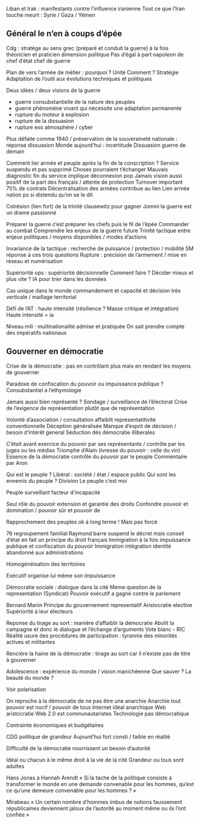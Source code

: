 Liban et Irak : manifestants contre l’influence iranienne 
Tout ce que l’Iran touche meurt : Syrie / Gaza / Yémen
## Général le n’en à coups d’épée

Cdg : stratège au sens grec (préparé et conduit la guerre) à la fois théoricien et praticien dimension politique
Pas d’égal à part napoleon de chef d’état chef de guerre

Plan de vers l’armée de métier :
pourquoi ?
 Unité
Comment ?
 Stratégie
Adaptation de l’outil aux évolutions techniques et politiques

Deux idées / deux visions de la guerre
- guerre consubstantielle de la nature des peuples
- guerre phénomène vivant qui nécessite une adaptation permanente
 - rupture du moteur à explosion
 - rupture de la dissuasion
 - rupture exo atmosphère / cyber

Plus défaite comme 1940 / préservation de la souveraineté nationale : réponse dissuasion
Monde aujourd’hui : incertitude
Dissuasion guerre de demain

Comment lier armée et peuple après la fin de la conscription ?
Service suspendu et pas supprimé
Choses pourraient t’échanger
Mauvais diagnostic fin du service implique déconnexion pop
Jamais vision aussi positif de la part des français / attente de protection
Turnover important 75% de contrats
Décentralisation des armées contribue au lien
Lien armée nation ps si distendu qu’on se le dit

Cohésion (lien fort) de la trinité clausewitz pour gagner
Jomini la guerre est un drame passionné

Préparer la guerre c’est préparer les chefs puis le fil de l’épée 
  Commander au combat
  Comprendre les enjeux de la guerre future
Trinité tactique entre enjeux politiques / moyens disponibles / modes d’actions 

Invariance de la tactique : recherche de puissance / protection / mobilité 
  SM réponse à ces trois questions 
Rupture : précision de l’armement / mise en réseau et numérisation 

Supériorité ops : supériorité décisionnelle
Comment faire ? Décider mieux et plus vite ?
IA pour trier dans les données 

Cas unique dans le monde commandement et capacité et décision très verticale / maillage territorial

Défi de l’AT : haute intensité (résilience ? Masse critique et intégration)
Haute intensité = ia 

Niveau mili : multinationalité admise et pratiquée 
On sait prendre compte des impératifs nationaux

## Gouverner en démocratie

Crise de la démocratie : pas en contrôlant plus mais en rendant les moyens de gouverner 

Paradoxe de confiscation du pouvoir ou impuissance publique ?
Consubstantiel a l’ethymologie 

Jamais aussi bien représenté ? Sondage / surveillance de l’électorat 
Crise de l’exigence de représentation plutôt que de représentation 

Volonté d’association / consultation affaiblit representatitivite conventionnelle
Déception généralisée 
Manque d’esprit de décision / besoin d’intérêt general
Séduction dés démocratie illiberales 

C’était avant exercice du pouvoir par ses représentants / contrôle par les juges ou les médias 
Triomphe d’Alain (ivresse du pouvoir : celle du vin)
Essence de la démocratie contrôle du pouvoir par le peuple 
Commentaire par Aron 

Qui est le peuple ?
  Libéral : société / état / espace public 
Qui sont les ennemis du peuple ? Division
Le peuple c’est moi

Peuple surveillant facteur d’incapacité 

Seul rôle du pouvoir extension et garantie des droits
Confondre pouvoir et domination / pouvoir sûr et pouvoir de 

Rapprochement des peuples ok à long terme ! Mais pas forcé

76 regroupement familial 
Raymond barre suspend le décret mais conseil d’état en fait un principe du droit français 
Immigration à la fois impuissance publique et confiscation du pouvoir
Immigration intégration identité abandonné aux administrations 

Homogénéisation des territoires

Exécutif organise lui même son impuissance 

Démocratie sociale : dialogue dans la cité
  Meme question de la representation (Syndicat)
Pouvoir exécutif a gagné contre le parlement

Bernard Manin Principe du gouvernement representatif
Aristocratie elective Supériorité à leur électeurs

Reponse du tirage au sort : manière d’affaiblir la démocratie
  Abolit la campagne et donc le dialogue et l’échange d’arguments
Vote blanc - RIC
Réalité usure des procédures de participation : tyrannie des minorités actives et militantes

Rencière la haine de la démocratie : tirage au sort car il n’existe pas de titre à gouverner

Adolescence : expérience du monde / vision manichéenne 
Que sauver ? La beauté du monde ?

Voir polarisation

On reproche à la démocratie de ne pas être une anarchie 
Anarchie tout pouvoir est nocif / pouvoir de tous
Internet idéal anarchique
Web aristocratie
Web 2.0 est communautaristes
Technologie pas démocratique

Contrainte économiques et budgétaires

CDG politique de grandeur
Aujourd’hui fort consti / faible en réalité

Difficulté de la démocratie nourrissent un besoin d’autorité

Idéal ou chacun à le même droit à la vie de la cité
Grandeur ou tous sont adultes

Hans Jonas à Hannah Arendt
« Si la tache de la politique consiste à transformer le monde en une demande convenable pour les hommes, qu’est ce qu’une demeure convenable pour les hommes ? »

Mirabeau
« Un certain nombre d’hommes imbus de notions faussement républicaines deviennent jaloux de l’autorité au moment même ou ils l’ont confiée »
